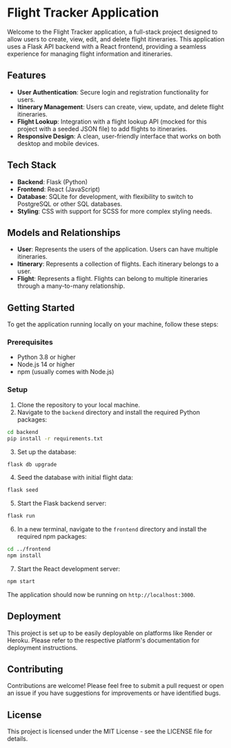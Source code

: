 # Flight Tracker Application

Welcome to the Flight Tracker application, a full-stack project designed to allow users to create, view, edit, and delete flight itineraries. This application uses a Flask API backend with a React frontend, providing a seamless experience for managing flight information and itineraries.

## Features

- **User Authentication**: Secure login and registration functionality for users.
- **Itinerary Management**: Users can create, view, update, and delete flight itineraries.
- **Flight Lookup**: Integration with a flight lookup API (mocked for this project with a seeded JSON file) to add flights to itineraries.
- **Responsive Design**: A clean, user-friendly interface that works on both desktop and mobile devices.

## Tech Stack

- **Backend**: Flask (Python)
- **Frontend**: React (JavaScript)
- **Database**: SQLite for development, with flexibility to switch to PostgreSQL or other SQL databases.
- **Styling**: CSS with support for SCSS for more complex styling needs.

## Models and Relationships

- **User**: Represents the users of the application. Users can have multiple itineraries.
- **Itinerary**: Represents a collection of flights. Each itinerary belongs to a user.
- **Flight**: Represents a flight. Flights can belong to multiple itineraries through a many-to-many relationship.

## Getting Started

To get the application running locally on your machine, follow these steps:

### Prerequisites

- Python 3.8 or higher
- Node.js 14 or higher
- npm (usually comes with Node.js)

### Setup

1. Clone the repository to your local machine.
2. Navigate to the `backend` directory and install the required Python packages:

```bash
cd backend
pip install -r requirements.txt
```

3. Set up the database:

```bash
flask db upgrade
```

4. Seed the database with initial flight data:

```bash
flask seed
```

5. Start the Flask backend server:

```bash
flask run
```

6. In a new terminal, navigate to the `frontend` directory and install the required npm packages:

```bash
cd ../frontend
npm install
```

7. Start the React development server:

```bash
npm start
```

The application should now be running on `http://localhost:3000`.

## Deployment

This project is set up to be easily deployable on platforms like Render or Heroku. Please refer to the respective platform's documentation for deployment instructions.

## Contributing

Contributions are welcome! Please feel free to submit a pull request or open an issue if you have suggestions for improvements or have identified bugs.

## License

This project is licensed under the MIT License - see the LICENSE file for details.
